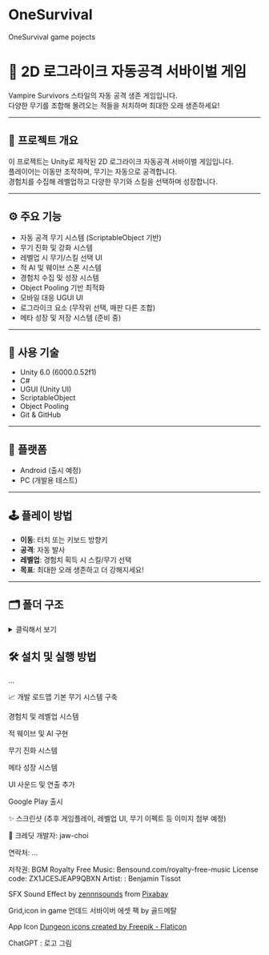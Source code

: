 # OneSurvival

OneSurvival game pojects

# 🐍 2D 로그라이크 자동공격 서바이벌 게임

Vampire Survivors 스타일의 자동 공격 생존 게임입니다.  
다양한 무기를 조합해 몰려오는 적들을 처치하며 최대한 오래 생존하세요!

---

## 📌 프로젝트 개요

이 프로젝트는 Unity로 제작된 2D 로그라이크 자동공격 서바이벌 게임입니다.  
플레이어는 이동만 조작하며, 무기는 자동으로 공격합니다.  
경험치를 수집해 레벨업하고 다양한 무기와 스킬을 선택하며 성장합니다.

---

## ⚙️ 주요 기능

- 자동 공격 무기 시스템 (ScriptableObject 기반)
- 무기 진화 및 강화 시스템
- 레벨업 시 무기/스킬 선택 UI
- 적 AI 및 웨이브 스폰 시스템
- 경험치 수집 및 성장 시스템
- Object Pooling 기반 최적화
- 모바일 대응 UGUI UI
- 로그라이크 요소 (무작위 선택, 매판 다른 조합)
- 메타 성장 및 저장 시스템 (준비 중)

---

## 🧱 사용 기술

- Unity 6.0 (6000.0.52f1)
- C#
- UGUI (Unity UI)
- ScriptableObject
- Object Pooling
- Git & GitHub

---

## 📱 플랫폼

- Android (출시 예정)
- PC (개발용 테스트)

---

## 🕹️ 플레이 방법

- **이동**: 터치 또는 키보드 방향키
- **공격**: 자동 발사
- **레벨업**: 경험치 획득 시 스킬/무기 선택
- **목표**: 최대한 오래 생존하고 더 강해지세요!

---

## 🗂️ 폴더 구조

<details>
<summary>클릭해서 보기</summary>

Assets/Scripts/<br>
├─ Animator/<br>
│ └─ AtlasFrameAnimator.cs // 스프라이트 아틀라스 프레임 애니메이터(상태/콜백 onCompleted)<br>
│<br>
├─ BackEnd/ // 백엔드 연동(로그인/프로필/진행)<br>
│ ├─ BackEndManager.cs // 백엔드 SDK 초기화/세션 관리<br>
│ ├─ FindID.cs // 아이디 찾기 UI 로직<br>
│ ├─ FindPW.cs // 비밀번호 찾기/재설정 UI<br>
│ ├─ LobbyScenario.cs // 로비 흐름 시나리오(샘플)<br>
│ ├─ Login.cs // 로그인 구현(입력→검증→콜백)<br>
│ ├─ LoginBase.cs // 로그인 공통 베이스(상속 포인트)<br>
│ ├─ LoginSample.cs // 로그인 예시 흐름<br>
│ ├─ LogoScenario.cs // 부트/로고 시퀀스<br>
│ ├─ Nickname.cs // 닉네임 설정/변경<br>
│ ├─ PopupUpdateProfileViewer.cs // 프로필 갱신 팝업 뷰<br>
│ ├─ Progress.cs // 로딩/진행 표시<br>
│ ├─ RegisterAccount.cs // 회원가입 처리<br>
│ ├─ TopPanelViewer.cs // 상단 패널(닉네임/통계) 바인딩<br>
│ ├─ UITextInteraction.cs // 텍스트 입력/상호작용 핸들러<br>
│ └─ UserInfo.cs // GetUserInfo + onUserInfoEvent 브로드캐스트<br>
│<br>
├─ Enemy/ // 적 데이터/상태/스폰/풀링<br>
│ ├─ EnemyBase.cs // HP/피격/사망·드랍/콜라이더·애니 상태 전환<br>
│ ├─ EnemyData.cs // 적 ScriptableObject(체력/속도/드랍 등)<br>
│ ├─ EnemyKillCounter.cs // 적 처치 수 집계(전역 카운터)<br>
│ ├─ EnemyMovement.cs // 플레이어 추적 이동 및 flip 처리<br>
│ ├─ EnemyPooler.cs // 개별 적 풀(사전 생성/대여/반납)<br>
│ ├─ EnemyPoolHub.cs // EnemyData→Pooler 매핑, 스폰 허브<br>
│ ├─ EnemySpawner.cs // 스폰 타이밍/위치 제어<br>
│ ├─ EnemyType.cs // 적 타입 열거/정의<br>
│ ├─ HitFlashKnockback.cs // 피격 플래시/넉백/히트스톱 연출<br>
│ └─ SpawnProgressionData.cs // 시간·웨이브에 따른 스폰 곡선/테이블<br>
│<br>
├─ Item/<br>
│ └─ ExpGem.cs // 경험치 젬(드랍/흡수/가치)<br>
│<br>
├─ Managers/ // 전역 시스템/상태 머신<br>
│ ├─ AudioManager.cs // BGM/SFX 재생·풀링<br>
│ ├─ GameManager.cs // 게임 전역 상태/참조 허브<br>
│ ├─ GameOverState.cs // 상태 머신: 게임오버 상태<br>
│ ├─ GameStateManager.cs // 상태 전환 관리자(IGameState 기반)<br>
│ ├─ GameStateType.cs // 상태 타입 열거<br>
│ ├─ IGameState.cs // 상태 인터페이스<br>
│ ├─ InGameState.cs // 상태 머신: 인게임 상태<br>
│ ├─ MainMenuManager.cs // 메인 메뉴 흐름<br>
│ ├─ PermanentStatManager.cs // 메타 영구 스탯 저장/적용<br>
│ ├─ PlayerExpManager.cs // 플레이어 경험치/레벨 관리<br>
│ ├─ ResultSceneManager.cs // 결과 화면(보상/통계) 표시<br>
│ ├─ SettingsManager.cs // 옵션(볼륨/그래픽 등) 저장/로드<br>
│ ├─ StatUpgradeManager.cs // 레벨업 업그레이드 선택/적용<br>
│ ├─ UpgradeRoller.cs // 업그레이드 후보 롤링/가중치<br>
│ └─ WeaponManager.cs // 무기 등록/장착/업그레이드 파이프라인<br>
│<br>
├─ Player/<br>
│ ├─ PlayerAutoAttack.cs // 자동 공격 트리거/쿨다운<br>
│ ├─ PlayerCollision.cs // 충돌 처리(피해/획득)<br>
│ ├─ PlayerHealth.cs // 플레이어 체력/피격/사망<br>
│ └─ PlayerMovement.cs // 이동 입력/속도/경계 처리<br>
│<br>
├─ Projectiles/ // 투사체 시스템<br>
│ ├─ Projectile.cs // 투사체 수명/충돌/피해<br>
│ ├─ ProjectileData.cs // 투사체 SO(속도/관통/피해 등)<br>
│ ├─ ProjectileHitType.cs // 히트 타입 정의<br>
│ ├─ ProjectileMoveType.cs // 이동 타입 정의(직선/곡선 등)<br>
│ └─ WeaponFireType.cs // 발사 방식 열거(단발/연사/AoE 등)<br>
│<br>
├─ Stats/ // 스탯/업그레이드 데이터<br>
│ ├─ PermanentStatType.cs // 영구 스탯 종류<br>
│ ├─ PlayerStats.cs // 런타임 스탯 집계(공격력/공속/이속 등)<br>
│ ├─ StatType.cs // 일시 업그레이드 스탯 종류<br>
│ ├─ StatUpgradeData.cs // 업그레이드 수치/곡선 데이터<br>
│ ├─ StatUpgradeOptionSO.cs // 업그레이드 옵션 SO(선택지)<br>
│ └─ UpgradeOptionSO.cs // 업그레이드 공통 SO<br>
│<br>
├─ UI/ // HUD/메뉴/보상 화면<br>
│ ├─ CameraFollow.cs // 카메라 추적(목표 따라가기)<br>
│ ├─ DebugUI.cs // FPS/카운트 등 디버그 HUD<br>
│ ├─ EnemyKillsManager.cs // 처치 수 UI 바인딩<br>
│ ├─ GoldUI.cs // 골드 표시 UI<br>
│ ├─ GridSnapManager.cs // 2×2 청크 스냅 이동(무한 맵 배경)<br>
│ ├─ HealthBar.cs // 체력바 표시 로직<br>
│ ├─ LevelUpSystem.cs // 레벨업/업그레이드 선택 UI 플로우<br>
│ ├─ ParallaxLayer.cs // 배경 패럴럭스<br>
│ ├─ PlayTimeDisplay.cs // 플레이타임 표시<br>
│ ├─ Reposition.cs // 반복 배경·오브젝트 재배치 헬퍼<br>
│ ├─ SafeAreaFitter.cs // 모바일 세이프에어리아 대응<br>
│ ├─ SettingsUI.cs // 옵션 UI(볼륨/그래픽)<br>
│ ├─ UIExpDisplay.cs // 경험치 게이지 표시<br>
│ ├─ UIManager.cs // UI 화면 전환/참조<br>
│ └─ WeaponChoiceUI.cs // 업그레이드/무기 선택 패널<br>
│<br>
└─ Weapon/ // 무기·발사 로직<br>
├─ AoeFireBehaviour.cs // 광역형 발사 동작<br>
├─ BurstFireBehaviour.cs // 연사(버스트) 발사 동작<br>
├─ FlamethrowerBehaviour.cs // 화염방사 동작<br>
├─ GarlicWeapon.cs // 고유 근접/오라형 무기 구현<br>
├─ IWeaponFireBehaviour.cs // 발사 동작 인터페이스<br>
├─ SingleShotBehaviour.cs // 단발 발사 동작<br>
├─ Weapon.cs // 공통 무기 컴포넌트(상태/쿨다운)<br>
├─ WeaponData.cs // 무기 SO(스탯/이펙트/발사 방식)<br>
├─ WeaponDatabaseLoader.cs // 무기 데이터 로더/등록<br>
├─ WeaponInstance.cs // 장착 인스턴스/레벨/시너지<br>
└─ WeaponUpgradeOptionSO.cs // 무기 업그레이드 옵션 SO<br>

</details>

## 🛠️ 설치 및 실행 방법

...

📈 개발 로드맵
기본 무기 시스템 구축

경험치 및 레벨업 시스템

적 웨이브 및 AI 구현

무기 진화 시스템

메타 성장 시스템

UI 사운드 및 연출 추가

Google Play 출시

✨ 스크린샷
(추후 게임플레이, 레벨업 UI, 무기 이펙트 등 이미지 첨부 예정)

🙌 크레딧
개발자: jaw-choi

연락처: ...

저작권:
BGM
Royalty Free Music: Bensound.com/royalty-free-music
License code: ZX1JCESJEAP9QBXN
Artist: : Benjamin Tissot

SFX
Sound Effect by <a href="https://pixabay.com/ko/users/zennnsounds-35538808/?utm_source=link-attribution&utm_medium=referral&utm_campaign=music&utm_content=163073">zennnsounds</a> from <a href="https://pixabay.com//?utm_source=link-attribution&utm_medium=referral&utm_campaign=music&utm_content=163073">Pixabay</a>

Grid,icon in game
언데드 서바이버 에셋 팩 by 골드메탈

App Icon
<a href="https://www.flaticon.com/free-icons/dungeon" title="dungeon icons">Dungeon icons created by Freepik - Flaticon</a>

ChatGPT : 로고 그림
